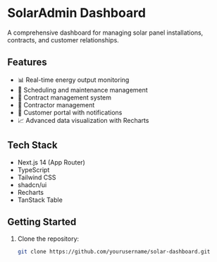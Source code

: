 # SolarAdmin Dashboard

A comprehensive dashboard for managing solar panel installations, contracts, and customer relationships.

## Features

- 📊 Real-time energy output monitoring
- 📅 Scheduling and maintenance management
- 📄 Contract management system
- 👥 Contractor management
- 🔔 Customer portal with notifications
- 📈 Advanced data visualization with Recharts

## Tech Stack

- Next.js 14 (App Router)
- TypeScript
- Tailwind CSS
- shadcn/ui
- Recharts
- TanStack Table

## Getting Started

1. Clone the repository:
   ```bash
   git clone https://github.com/yourusername/solar-dashboard.git

